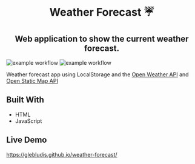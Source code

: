 <p align="center">
    <h1 align="center"> Weather Forecast ☔  </h1>    
</p>

<p align="center">
    <h2 align="center"> Web application to show the current weather forecast.</h2>    
</p>

![example workflow](https://github.com/GlebLudis/weather-forecast/actions/workflows/sanity-check.yml/badge.svg)
![example workflow](https://github.com/GlebLudis/weather-forecast/actions/workflows/deploy-gh-pages.yml/badge.svg)

Weather forecast app using LocalStorage and the [Open Weather API](https://openweathermap.org/api) and [Open Static Map API](https://developer.mapquest.com/documentation/open/static-map-api/v4/)

## Built With

- HTML
- JavaScript

## Live Demo

https://glebludis.github.io/weather-forecast/
